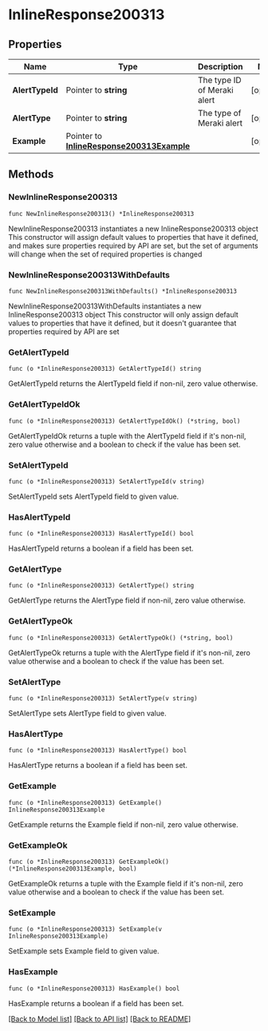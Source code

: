 # InlineResponse200313

## Properties

Name | Type | Description | Notes
------------ | ------------- | ------------- | -------------
**AlertTypeId** | Pointer to **string** | The type ID of Meraki alert | [optional] 
**AlertType** | Pointer to **string** | The type of Meraki alert | [optional] 
**Example** | Pointer to [**InlineResponse200313Example**](InlineResponse200313Example.md) |  | [optional] 

## Methods

### NewInlineResponse200313

`func NewInlineResponse200313() *InlineResponse200313`

NewInlineResponse200313 instantiates a new InlineResponse200313 object
This constructor will assign default values to properties that have it defined,
and makes sure properties required by API are set, but the set of arguments
will change when the set of required properties is changed

### NewInlineResponse200313WithDefaults

`func NewInlineResponse200313WithDefaults() *InlineResponse200313`

NewInlineResponse200313WithDefaults instantiates a new InlineResponse200313 object
This constructor will only assign default values to properties that have it defined,
but it doesn't guarantee that properties required by API are set

### GetAlertTypeId

`func (o *InlineResponse200313) GetAlertTypeId() string`

GetAlertTypeId returns the AlertTypeId field if non-nil, zero value otherwise.

### GetAlertTypeIdOk

`func (o *InlineResponse200313) GetAlertTypeIdOk() (*string, bool)`

GetAlertTypeIdOk returns a tuple with the AlertTypeId field if it's non-nil, zero value otherwise
and a boolean to check if the value has been set.

### SetAlertTypeId

`func (o *InlineResponse200313) SetAlertTypeId(v string)`

SetAlertTypeId sets AlertTypeId field to given value.

### HasAlertTypeId

`func (o *InlineResponse200313) HasAlertTypeId() bool`

HasAlertTypeId returns a boolean if a field has been set.

### GetAlertType

`func (o *InlineResponse200313) GetAlertType() string`

GetAlertType returns the AlertType field if non-nil, zero value otherwise.

### GetAlertTypeOk

`func (o *InlineResponse200313) GetAlertTypeOk() (*string, bool)`

GetAlertTypeOk returns a tuple with the AlertType field if it's non-nil, zero value otherwise
and a boolean to check if the value has been set.

### SetAlertType

`func (o *InlineResponse200313) SetAlertType(v string)`

SetAlertType sets AlertType field to given value.

### HasAlertType

`func (o *InlineResponse200313) HasAlertType() bool`

HasAlertType returns a boolean if a field has been set.

### GetExample

`func (o *InlineResponse200313) GetExample() InlineResponse200313Example`

GetExample returns the Example field if non-nil, zero value otherwise.

### GetExampleOk

`func (o *InlineResponse200313) GetExampleOk() (*InlineResponse200313Example, bool)`

GetExampleOk returns a tuple with the Example field if it's non-nil, zero value otherwise
and a boolean to check if the value has been set.

### SetExample

`func (o *InlineResponse200313) SetExample(v InlineResponse200313Example)`

SetExample sets Example field to given value.

### HasExample

`func (o *InlineResponse200313) HasExample() bool`

HasExample returns a boolean if a field has been set.


[[Back to Model list]](../README.md#documentation-for-models) [[Back to API list]](../README.md#documentation-for-api-endpoints) [[Back to README]](../README.md)


